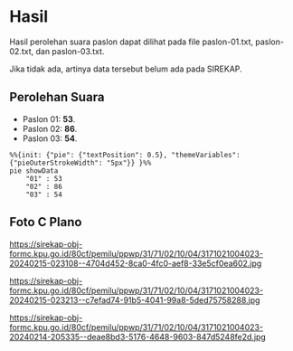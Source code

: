 # Hasil

Hasil perolehan suara paslon dapat dilihat pada file paslon-01.txt, paslon-02.txt, dan paslon-03.txt.

Jika tidak ada, artinya data tersebut belum ada pada SIREKAP.

## Perolehan Suara

 * Paslon 01: **53**.
 * Paslon 02: **86**.
 * Paslon 03: **54**.

```mermaid
%%{init: {"pie": {"textPosition": 0.5}, "themeVariables": {"pieOuterStrokeWidth": "5px"}} }%%
pie showData
    "01" : 53
    "02" : 86
    "03" : 54
```
## Foto C Plano

https://sirekap-obj-formc.kpu.go.id/80cf/pemilu/ppwp/31/71/02/10/04/3171021004023-20240215-023108--4704d452-8ca0-4fc0-aef8-33e5cf0ea602.jpg

https://sirekap-obj-formc.kpu.go.id/80cf/pemilu/ppwp/31/71/02/10/04/3171021004023-20240215-023213--c7efad74-91b5-4041-99a8-5ded75758288.jpg

https://sirekap-obj-formc.kpu.go.id/80cf/pemilu/ppwp/31/71/02/10/04/3171021004023-20240214-205335--deae8bd3-5176-4648-9603-847d5248fe2d.jpg
